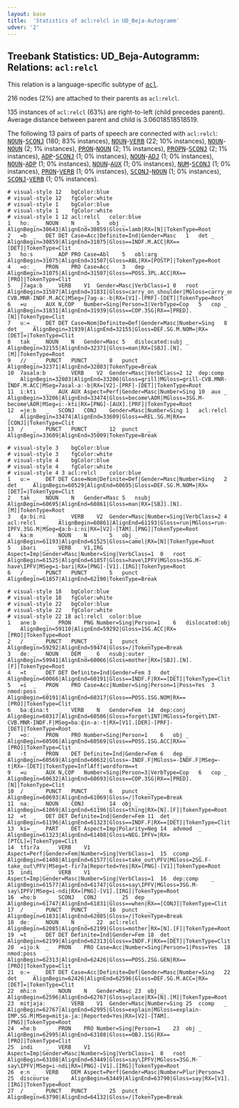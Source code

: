 ```yaml
---
layout: base
title:  'Statistics of acl:relcl in UD_Beja-Autogramm'
udver: '2'
---
```


## Treebank Statistics: UD_Beja-Autogramm: Relations: `acl:relcl`

This relation is a language-specific subtype of <tt><a href="bej_autogramm-dep-acl.html">acl</a></tt>.

216 nodes (2%) are attached to their parents as `acl:relcl`.

135 instances of `acl:relcl` (63%) are right-to-left (child precedes parent).
Average distance between parent and child is 3.06018518518519.

The following 13 pairs of parts of speech are connected with `acl:relcl`: <tt><a href="bej_autogramm-pos-NOUN.html">NOUN</a></tt>-<tt><a href="bej_autogramm-pos-SCONJ.html">SCONJ</a></tt> (180; 83% instances), <tt><a href="bej_autogramm-pos-NOUN.html">NOUN</a></tt>-<tt><a href="bej_autogramm-pos-VERB.html">VERB</a></tt> (22; 10% instances), <tt><a href="bej_autogramm-pos-NOUN.html">NOUN</a></tt>-<tt><a href="bej_autogramm-pos-NOUN.html">NOUN</a></tt> (2; 1% instances), <tt><a href="bej_autogramm-pos-PRON.html">PRON</a></tt>-<tt><a href="bej_autogramm-pos-NOUN.html">NOUN</a></tt> (2; 1% instances), <tt><a href="bej_autogramm-pos-PROPN.html">PROPN</a></tt>-<tt><a href="bej_autogramm-pos-SCONJ.html">SCONJ</a></tt> (2; 1% instances), <tt><a href="bej_autogramm-pos-ADP.html">ADP</a></tt>-<tt><a href="bej_autogramm-pos-SCONJ.html">SCONJ</a></tt> (1; 0% instances), <tt><a href="bej_autogramm-pos-NOUN.html">NOUN</a></tt>-<tt><a href="bej_autogramm-pos-ADJ.html">ADJ</a></tt> (1; 0% instances), <tt><a href="bej_autogramm-pos-NOUN.html">NOUN</a></tt>-<tt><a href="bej_autogramm-pos-ADP.html">ADP</a></tt> (1; 0% instances), <tt><a href="bej_autogramm-pos-NOUN.html">NOUN</a></tt>-<tt><a href="bej_autogramm-pos-AUX.html">AUX</a></tt> (1; 0% instances), <tt><a href="bej_autogramm-pos-NUM.html">NUM</a></tt>-<tt><a href="bej_autogramm-pos-SCONJ.html">SCONJ</a></tt> (1; 0% instances), <tt><a href="bej_autogramm-pos-PRON.html">PRON</a></tt>-<tt><a href="bej_autogramm-pos-VERB.html">VERB</a></tt> (1; 0% instances), <tt><a href="bej_autogramm-pos-SCONJ.html">SCONJ</a></tt>-<tt><a href="bej_autogramm-pos-NOUN.html">NOUN</a></tt> (1; 0% instances), <tt><a href="bej_autogramm-pos-SCONJ.html">SCONJ</a></tt>-<tt><a href="bej_autogramm-pos-VERB.html">VERB</a></tt> (1; 0% instances).


~~~ conllu
# visual-style 12	bgColor:blue
# visual-style 12	fgColor:white
# visual-style 1	bgColor:blue
# visual-style 1	fgColor:white
# visual-style 1 12 acl:relcl	color:blue
1	hoː	_	NOUN	N	_	5	obj	_	AlignBegin=30643|AlignEnd=30859|Gloss=lamb|RX=[N]|TokenType=Root
2	=b	_	DET	DET	Case=Acc|Definite=Ind|Gender=Masc	1	det	_	AlignBegin=30859|AlignEnd=31075|Gloss==INDF.M.ACC|RX==[DET]|TokenType=Clit
3	hoːs	_	ADP	PRO	Case=Abl	5	obl:arg	_	AlignBegin=31075|AlignEnd=31507|Gloss=ABL|RX=[POSTP]|TokenType=Root
4	=oː	_	PRON	PRO	Case=Acc	3	dep	_	AlignBegin=31075|AlignEnd=31507|Gloss==POSS.3PL.ACC|RX==[PRO]|TokenType=Clit
5	ʃʔagaːb	_	VERB	V1	Gender=Masc|VerbClass=1	0	root	_	AlignBegin=31507|AlignEnd=31831|Gloss=carry_on_shoulder|MGloss=carry_on_shoulder-CVB.MNR-INDF.M.ACC|MSeg=ʃʔag-aː-b|RX=[V1]-[PRF]-[DET]|TokenType=Root
6	=u	_	AUX	N,COP	Number=Sing|Person=3|VerbType=Cop	5	cop	_	AlignBegin=31831|AlignEnd=31939|Gloss==COP.3SG|RX==[PRED].[N]|TokenType=Clit
7	uː=	_	DET	DET	Case=Nom|Definite=Def|Gender=Masc|Number=Sing	8	det	_	AlignBegin=31939|AlignEnd=32155|Gloss=DEF.SG.M.NOM=|RX=[DET]=|TokenType=Clit
8	tak	_	NOUN	N	Gender=Masc	5	dislocated:subj	_	AlignBegin=32155|AlignEnd=32371|Gloss=man|RX=[SBJ].[N].[M]|TokenType=Root
9	//	_	PUNCT	PUNCT	_	8	punct	_	AlignBegin=32371|AlignEnd=32803|TokenType=Break
10	ʔasalaːb	_	VERB	V2	Gender=Masc|VerbClass=2	12	dep:comp	_	AlignBegin=32803|AlignEnd=33206|Gloss=grill|MGloss=grill-CVB.MNR-INDF.M.ACC|MSeg=ʔasal-aː-b|RX=[V2]-[PRF]-[DET]|TokenType=Root
11	iːkti	_	AUX	AUX	Aspect=Perf|Gender=Masc|Number=Sing	10	aux	_	AlignBegin=33206|AlignEnd=33474|Gloss=become\AOR|MGloss=3SG.M-become\AOR|MSeg=iː-kti|RX=[PNG]-[AUX].[PRF]|TokenType=Root
12	=jeːb	_	SCONJ	CONJ	Gender=Masc|Number=Sing	1	acl:relcl	_	AlignBegin=33474|AlignEnd=33609|Gloss==REL.SG.M|RX==[CONJ]|TokenType=Clit
13	/	_	PUNCT	PUNCT	_	12	punct	_	AlignBegin=33609|AlignEnd=35009|TokenType=Break

~~~


~~~ conllu
# visual-style 3	bgColor:blue
# visual-style 3	fgColor:white
# visual-style 4	bgColor:blue
# visual-style 4	fgColor:white
# visual-style 4 3 acl:relcl	color:blue
1	uː=	_	DET	DET	Case=Nom|Definite=Def|Gender=Masc|Number=Sing	2	det	_	AlignBegin=60529|AlignEnd=60695|Gloss=DEF.SG.M.NOM=|RX=[DET]=|TokenType=Clit
2	tak	_	NOUN	N	Gender=Masc	5	nsubj	_	AlignBegin=60695|AlignEnd=60861|Gloss=man|RX=[SBJ].[N].[M]|TokenType=Root
3	ɖaːbiːni	_	VERB	V2	Gender=Masc|Number=Sing|VerbClass=2	4	acl:relcl	_	AlignBegin=60861|AlignEnd=61193|Gloss=run|MGloss=run-IPFV.3SG.M|MSeg=ɖaːb-iːni|RX=[V2]-[TAM].[PNG]|TokenType=Root
4	kaːm	_	NOUN	N	_	5	obj	_	AlignBegin=61193|AlignEnd=61525|Gloss=camel|RX=[N]|TokenType=Root
5	ibari	_	VERB	V1,IRG	Aspect=Imp|Gender=Masc|Number=Sing|VerbClass=1	0	root	_	AlignBegin=61525|AlignEnd=61857|Gloss=have\IPFV|MGloss=3SG.M-have\IPFV|MSeg=i-bari|RX=[PNG]-[V1].[IRG]|TokenType=Root
6	/	_	PUNCT	PUNCT	_	5	punct	_	AlignBegin=61857|AlignEnd=62190|TokenType=Break

~~~


~~~ conllu
# visual-style 18	bgColor:blue
# visual-style 18	fgColor:white
# visual-style 22	bgColor:blue
# visual-style 22	fgColor:white
# visual-style 22 18 acl:relcl	color:blue
1	aneːb	_	PRON	PNG	Number=Sing|Person=1	6	dislocated:obj	_	AlignBegin=59110|AlignEnd=59292|Gloss=1SG.ACC|RX=[PRO]|TokenType=Root
2	/	_	PUNCT	PUNCT	_	1	punct	_	AlignBegin=59292|AlignEnd=59474|Gloss=/|TokenType=Break
3	deː	_	NOUN	DEM	_	6	nsubj:outer	_	AlignBegin=59941|AlignEnd=60066|Gloss=mother|RX=[SBJ].[N].[F]|TokenType=Root
4	=t	_	DET	DET	Definite=Ind|Gender=Fem	3	det	_	AlignBegin=60066|AlignEnd=60191|Gloss==INDF.F|RX==[DET]|TokenType=Clit
5	=i	_	PRON	PRO	Case=Acc|Number=Sing|Person=1|Poss=Yes	3	nmod:poss	_	AlignBegin=60191|AlignEnd=60317|Gloss==POSS.1SG.NOM|RX==[PRO]|TokenType=Clit
6	baːɖinaːt	_	VERB	N	Gender=Fem	14	dep:conj	_	AlignBegin=60317|AlignEnd=60506|Gloss=forget\INT|MGloss=forget\INT-CVB.MNR-INDF.F|MSeg=baːɖin-aː-t|RX=[V1].[DER]-[PRF]-[DET]|TokenType=Root
7	=oː	_	PRON	PRO	Number=Sing|Person=1	6	obj	_	AlignBegin=60506|AlignEnd=60569|Gloss==POSS.1SG.ACC|RX==[PRO]|TokenType=Clit
8	-t	_	PRON	DET	Definite=Ind|Gender=Fem	6	dep	_	AlignBegin=60569|AlignEnd=60632|Gloss=-INDF.F|MGloss=-INDF.F|MSeg=-t|RX=-[DET]|TokenType=InflAff|wordform==t
9	=u	_	AUX	N,COP	Number=Sing|Person=3|VerbType=Cop	6	cop	_	AlignBegin=60632|AlignEnd=60693|Gloss==COP.3SG|RX==[PRED].[N]|TokenType=Clit
10	/	_	PUNCT	PUNCT	_	6	punct	_	AlignBegin=60693|AlignEnd=61069|Gloss=/|TokenType=Break
11	naː	_	NOUN	CONJ	_	14	obj	_	AlignBegin=61069|AlignEnd=61196|Gloss=thing|RX=[N].[F]|TokenType=Root
12	=t	_	DET	DET	Definite=Ind|Gender=Fem	11	det	_	AlignBegin=61196|AlignEnd=61323|Gloss==INDF.F|RX==[DET]|TokenType=Clit
13	ki=	_	PART	DET	Aspect=Imp|Polarity=Neg	14	advmod	_	AlignBegin=61323|AlignEnd=61408|Gloss=NEG.IPFV=|RX=[PTCL]=|TokenType=Clit
14	tfirʔa	_	VERB	V1	Aspect=Perf|Gender=Fem|Number=Sing|VerbClass=1	15	ccomp	_	AlignBegin=61408|AlignEnd=61577|Gloss=take_out\PFV|MGloss=2SG.F-take_out\PFV|MSeg=t-firʔa|Reported=Yes|RX=[PNG]-[V1]|TokenType=Root
15	indi	_	VERB	V1	Aspect=Imp|Gender=Masc|Number=Sing|VerbClass=1	16	dep:comp	_	AlignBegin=61577|AlignEnd=61747|Gloss=say\IPFV|MGloss=3SG.M-say\IPFV|MSeg=i-ndi|RX=[PNG]-[V1].[IRG]|TokenType=Root
16	=hoːb	_	SCONJ	CONJ	_	25	dep	_	AlignBegin=61747|AlignEnd=61831|Gloss==when|RX==[CONJ]|TokenType=Clit
17	/	_	PUNCT	PUNCT	_	16	punct	_	AlignBegin=61831|AlignEnd=62085|Gloss=/|TokenType=Break
18	deː	_	NOUN	N	_	22	acl:relcl	_	AlignBegin=62085|AlignEnd=62199|Gloss=mother|RX=[N].[F]|TokenType=Root
19	=t	_	DET	DET	Definite=Ind|Gender=Fem	18	det	_	AlignBegin=62199|AlignEnd=62313|Gloss==INDF.F|RX==[DET]|TokenType=Clit
20	=ijoːk	_	PRON	PRO	Case=Acc|Number=Sing|Person=1|Poss=Yes	18	nmod:poss	_	AlignBegin=62313|AlignEnd=62426|Gloss==POSS.2SG.GEN|RX==[PRO]|TokenType=Clit
21	oː=	_	DET	DET	Case=Acc|Definite=Def|Gender=Masc|Number=Sing	22	det	_	AlignBegin=62426|AlignEnd=62596|Gloss=DEF.SG.M.ACC=|RX=[DET]=|TokenType=Clit
22	mhiːn	_	NOUN	N	Gender=Masc	23	obj	_	AlignBegin=62596|AlignEnd=62767|Gloss=place|RX=[N].[M]|TokenType=Root
23	mitjajaː	_	VERB	V1	Gender=Masc|Number=Sing	25	ccomp	_	AlignBegin=62767|AlignEnd=62995|Gloss=explain|MGloss=explain-IMP.SG.M|MSeg=mitja-jaː|Reported=Yes|RX=[V2]-[TAM].[PNG]|TokenType=Root
24	=heːb	_	PRON	PRO	Number=Sing|Person=1	23	obj	_	AlignBegin=62995|AlignEnd=63108|Gloss==OBJ.1SG|RX==[PRO]|TokenType=Clit
25	indi	_	VERB	V1	Aspect=Imp|Gender=Masc|Number=Sing|VerbClass=1	0	root	_	AlignBegin=63108|AlignEnd=63449|Gloss=say\IPFV|MGloss=3SG.M-say\IPFV|MSeg=i-ndi|RX=[PNG]-[V1].[IRG]|TokenType=Root
26	eːn	_	VERB	DEM	Aspect=Perf|Gender=Masc|Number=Plur|Person=3	25	discourse	_	AlignBegin=63449|AlignEnd=63790|Gloss=say|RX=[V1].[IRG]|TokenType=Root
27	/	_	PUNCT	PUNCT	_	25	punct	_	AlignBegin=63790|AlignEnd=64132|Gloss=/|TokenType=Break

~~~


